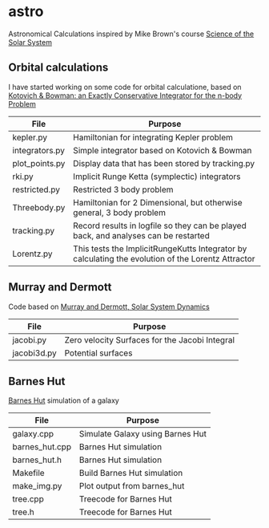 # astro
Astronomical Calculations inspired by Mike Brown's course [Science of the Solar System](https://www.coursera.org/learn/solar-system/home/info)

## Orbital calculations

I have started working on some code for orbital calculatione, based on [Kotovich & Bowman: an Exactly Conservative Integrator for the n-body Problem](http://arxiv.org/pdf/physics/0112084)

| File | Purpose |
|--------------------------|---------------------------------------------------------------------|
| kepler.py |  Hamiltonian for integrating Kepler problem |
| integrators.py |  Simple integrator based on Kotovich & Bowman |
| plot_points.py | Display data that has been stored by tracking.py |
| rki.py | Implicit Runge Ketta (symplectic) integrators |
| restricted.py| Restricted 3 body problem |
| Threebody.py | Hamiltonian for 2 Dimensional, but otherwise general,  3 body problem |
| tracking.py | Record results in logfile so they can be played back, and analyses can be restarted |
| Lorentz.py | This tests the ImplicitRungeKutts Integrator by calculating the evolution of the Lorentz Attractor |

## Murray and Dermott

Code based on [Murray and Dermott, Solar System Dynamics](https://www.cambridge.org/core/books/solar-system-dynamics/108745217E4A18190CBA340ED5E477A2)

| File | Purpose |
|--------------------------|---------------------------------------------------------------------|
| jacobi.py |  Zero velocity Surfaces for the Jacobi Integral |
| jacobi3d.py |  Potential surfaces |

## Barnes Hut

[Barnes Hut](https://en.wikipedia.org/wiki/Barnes%E2%80%93Hut_simulation) simulation of a galaxy

| File | Purpose |
|--------------------------|---------------------------------------------------------------------|
| galaxy.cpp | Simulate Galaxy using Barnes Hut|
| barnes_hut.cpp | Barnes Hut simulation |
| barnes_hut.h | Barnes Hut simulation |
| Makefile | Build Barnes Hut simulation |
| make_img.py | Plot output from barnes_hut |
| tree.cpp | Treecode for Barnes Hut |
| tree.h | Treecode for Barnes Hut |
